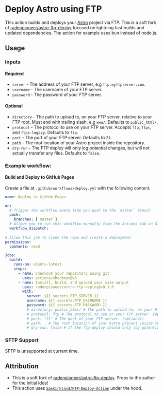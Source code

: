 # Deploy Astro using FTP

This action builds and deploys your [Astro](https://github.com/withastro/astro) project via FTP. 
This is a soft fork of [radenpioneer/astro-ftp-deploy](https://github.com/radenpioneer/astro-ftp-deploy) focused on lightning fast builds and updated dependencies. The action for example uses bun instead of node.js.

## Usage

### Inputs

#### Required

- `server` - The address of your FTP server, e.g `ftp.myftpserver.com`.
- `username` - The username of your FTP server.
- `password` - The password of your FTP server.


#### Optional

- `directory` - The path to upload to, on your FTP server, relative to your FTP root. Must end with trailing slash, e.g `www/`. Defaults to `public_html/`.
- `protocol` - The protocol to use on your FTP server. Accepts `ftp`, `ftps`, and `ftps-legacy`. Defaults to `ftp`.
- `port` - The port of your FTP server. Defaults to `21`.
- `path` - The root location of your Astro project inside the repository.
- `dry-run` - The FTP deploy will only log potential changes, but will not actually transfer any files. Defaults to `false`.

### Example workflow:

#### Build and Deploy to GitHub Pages

Create a file at `.github/workflows/deploy.yml` with the following content.

```yml
name: Deploy to GitHub Pages

on:
  # Trigger the workflow every time you push to the `master` branch
  push:
    branches: [ master ]
  # Allows you to run this workflow manually from the Actions tab on GitHub.
  workflow_dispatch:
  
# Allow this job to clone the repo and create a deployment
permissions:
  contents: read

jobs:
  build:
    runs-on: ubuntu-latest
    steps:
      - name: Checkout your repository using git
        uses: actions/checkout@v3
      - name: Install, build, and upload your site output
        uses: radenpioneer/astro-ftp-deploy@v0.1.0
        with:
          server: ${{ secrets.FTP_SERVER }}
          username: ${{ secrets.FTP_USERNAME }}
          password: ${{ secrets.FTP_PASSWORD }}
          # directory: public_html/ # The path to upload to, on your FTP server, relative to your FTP root. Must end with trailing slash. (optional)
          # protocol: ftp # The protocol to use on your FTP server. (optional)
          # port: "21" # The port of your FTP server. (optional)
          # path: . # The root location of your Astro project inside the repository. (optional)
          # dry-run: false # If the ftp deploy should only log potential changes instead of actually making them. (optional)

```

### SFTP Support

SFTP is unsupported at current time.

## Attribution

- This is a soft fork of [radenpioneer/astro-ftp-deploy](https://github.com/radenpioneer/astro-ftp-deploy). Props to the author for the initial idea!
- This action uses [`SamKirkland/FTP-Deploy-Action`](https://github.com/SamKirkland/FTP-Deploy-Action) under the hood. 

